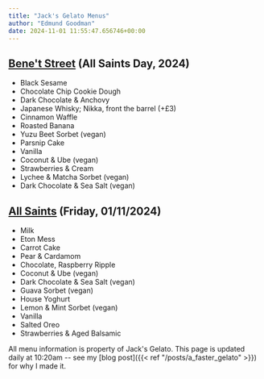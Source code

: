 ```yaml
---
title: "Jack's Gelato Menus"
author: "Edmund Goodman"
date: 2024-11-01 11:55:47.656746+00:00
---
```


## [Bene't Street](https://www.jacksgelato.com/bene-t-street-menu) (All Saints Day, 2024)

- Black Sesame
- Chocolate Chip Cookie Dough
- Dark Chocolate & Anchovy
- Japanese Whisky; Nikka, front the barrel (+£3)
- Cinnamon Waffle
- Roasted Banana
- Yuzu Beet Sorbet (vegan)
- Parsnip Cake
- Vanilla
- Coconut & Ube (vegan)
- Strawberries & Cream
- Lychee & Matcha Sorbet (vegan)
- Dark Chocolate & Sea Salt (vegan)

## [All Saints](https://www.jacksgelato.com/all-saints-menu) (Friday, 01/11/2024)

- Milk
- Eton Mess
- Carrot Cake
- Pear & Cardamom
- Chocolate, Raspberry Ripple
- Coconut & Ube (vegan)
- Dark Chocolate & Sea Salt (vegan)
- Guava Sorbet (vegan)
- House Yoghurt
- Lemon & Mint Sorbet (vegan)
- Vanilla
- Salted Oreo
- Strawberries & Aged Balsamic

All menu information is property of Jack's Gelato. This page is
updated daily at 10:20am -- see my
[blog post]({{< ref "/posts/a_faster_gelato" >}}) for why I made it.
